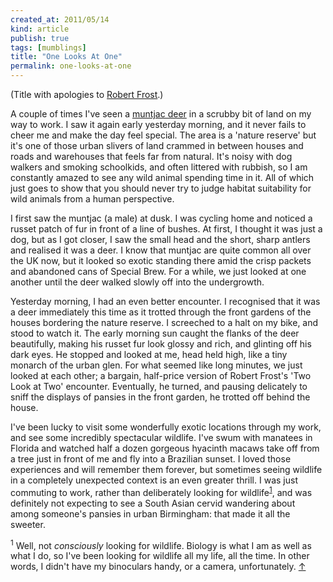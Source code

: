 ```yaml
---
created_at: 2011/05/14
kind: article
publish: true
tags: [mumblings]
title: "One Looks At One"
permalink: one-looks-at-one
---
```


(Title with apologies to [Robert Frost][].)

A couple of times I've seen a [muntjac deer][] in a scrubby bit of land on my way to work. I saw it again early yesterday morning, and it never fails to cheer me and make the day feel special. The area is a 'nature reserve' but it's one of those urban slivers of land crammed in between houses and roads and warehouses that feels far from natural. It's noisy with dog walkers and smoking schoolkids, and often littered with rubbish, so I am constantly amazed to see any wild animal spending time in it. All of which just goes to show that you should never try to judge habitat suitability for wild animals from a human perspective.

I first saw the muntjac (a male) at dusk. I was cycling home and noticed a russet patch of fur in front of a line of bushes. At first, I thought it was just a dog, but as I got closer, I saw the small head and the short, sharp antlers and realised it was a deer. I know that muntjac are quite common all over the UK now, but it looked so exotic standing there amid the crisp packets and abandoned cans of Special Brew. For a while, we just looked at one another until the deer walked slowly off into the undergrowth.

Yesterday morning, I had an even better encounter. I recognised that it was a deer immediately this time as it trotted through the front gardens of the houses bordering the nature reserve. I screeched to a halt on my bike, and stood to watch it. The early morning sun caught the flanks of the deer beautifully, making his russet fur look glossy and rich, and glinting off his dark eyes. He stopped and looked at me, head held high, like a tiny monarch of the urban glen. For what seemed like long minutes, we just looked at each other; a bargain, half-price version of Robert Frost's 'Two Look at Two' encounter. Eventually, he turned, and pausing delicately to sniff the displays of pansies in the front garden, he trotted off behind the house.

I've been lucky to visit some wonderfully exotic locations through my work, and see some incredibly spectacular wildlife. I've swum with manatees in Florida and watched half a dozen gorgeous hyacinth macaws take off from a tree just in front of me and fly into a Brazilian sunset. I loved those experiences and will remember them forever, but sometimes seeing wildlife in a completely unexpected context is an even greater thrill. I was just commuting to work, rather than deliberately looking for wildlife<sup id="r1-140511"><a href="#f1-140511">1</a></sup>, and was definitely not expecting to see a South Asian cervid wandering about among someone's pansies in urban Birmingham: that made it all the sweeter. 

<p><sup id="f1-140511">1</sup> Well, not <em>consciously</em> looking for wildlife. Biology is what I am as well as what I do, so I've been looking for wildlife all my life, all the time. In other words, I didn't have my binoculars handy, or a camera, unfortunately. <a href="#r1-140511">&uarr;</a></p>

[Robert Frost]: http://www.americanpoems.com/poets/robertfrost/12109
[muntjac deer]: http://en.wikipedia.org/wiki/Muntjac_deer
